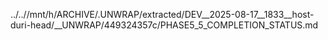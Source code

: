 ../..//mnt/h/ARCHIVE/.UNWRAP/extracted/DEV__2025-08-17__1833__host-duri-head/__UNWRAP/449324357c/PHASE5_5_COMPLETION_STATUS.md